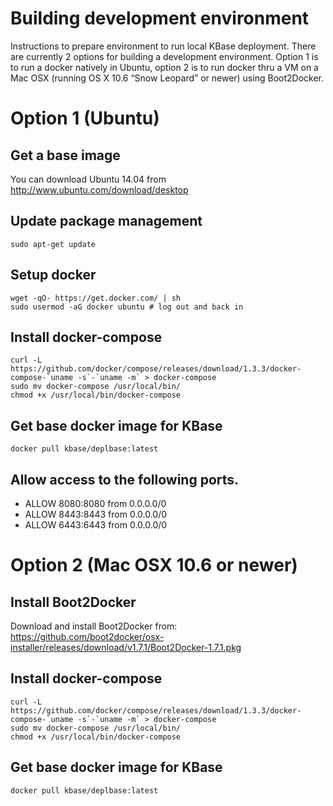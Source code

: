 # Building development environment
Instructions to prepare environment to run local KBase deployment. There are currently 2 options for building a development environment. Option 1 is to run a docker natively in Ubuntu, option 2 is to run docker thru a VM on a Mac OSX (running OS X 10.6 “Snow Leopard” or newer) using Boot2Docker.

# Option 1 (Ubuntu)

## Get a base image

You can download Ubuntu 14.04 from http://www.ubuntu.com/download/desktop

## Update package management

    sudo apt-get update

## Setup docker

    wget -qO- https://get.docker.com/ | sh
    sudo usermod -aG docker ubuntu # log out and back in

## Install docker-compose

    curl -L https://github.com/docker/compose/releases/download/1.3.3/docker-compose-`uname -s`-`uname -m` > docker-compose
    sudo mv docker-compose /usr/local/bin/
    chmod +x /usr/local/bin/docker-compose

## Get base docker image for KBase

    docker pull kbase/deplbase:latest

## Allow access to the following ports.
<ul>
<li>ALLOW 8080:8080 from 0.0.0.0/0</li>
<li>ALLOW 8443:8443 from 0.0.0.0/0</li>
<li>ALLOW 6443:6443 from 0.0.0.0/0</li>
</ul>


# Option 2 (Mac OSX 10.6 or newer)

## Install Boot2Docker

Download and install Boot2Docker from: https://github.com/boot2docker/osx-installer/releases/download/v1.7.1/Boot2Docker-1.7.1.pkg

## Install docker-compose

    curl -L https://github.com/docker/compose/releases/download/1.3.3/docker-compose-`uname -s`-`uname -m` > docker-compose
    sudo mv docker-compose /usr/local/bin/
    chmod +x /usr/local/bin/docker-compose

## Get base docker image for KBase

    docker pull kbase/deplbase:latest
